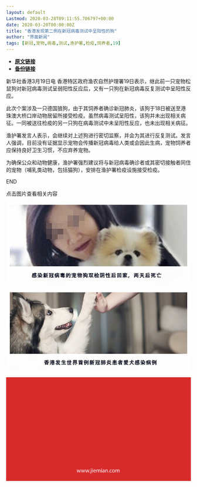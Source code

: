 ```yaml
---
layout: default
Lastmod: 2020-03-28T09:11:55.706797+00:00
date: 2020-03-20T00:00:00Z
title: "香港发现第二例在新冠病毒测试中呈阳性的狗"
author: "界面新闻"
tags: [新冠,宠物,病毒,测试,渔护署,检疫,饲养者,19]
---
```


* [**原文链接**](https://mp.weixin.qq.com/s/bwZYbFk4Mco8sCV1XG9zvw)
* [**备份链接**](http://archive.today/KvWG0)


新华社香港3月19日电 香港特区政府渔农自然护理署19日表示，继此前一只宠物松鼠狗对新冠病毒测试呈弱阳性反应后，又有一只狗在新冠病毒反复测试中呈阳性反应。

此次个案涉及一只德国狼狗，由于其饲养者确诊新冠肺炎，该狗于18日被送至港珠澳大桥口岸动物居留所接受检疫。虽然病毒测试呈阳性，该狗并未出现相关病征。一同被送往检疫的另一只狗在病毒测试中未呈阳性反应，也未出现相关病征。

渔护署发言人表示，会继续对上述狗进行密切监察，并会为其进行反复测试。发言人强调，目前没有证据显示宠物会传播新冠病毒给人类或会因此生病，宠物饲养者应保持良好卫生习惯，不应弃养宠物。

为确保公众和动物健康，渔护署强烈建议将与新冠病毒确诊者或其密切接触者同住的宠物（哺乳类动物，包括猫狗），安排在渔护署检疫设施接受检疫。

END

点击图片查看相关内容

[![](/images/post/1905f845d4f2f65bf4553001758ad7a4.jpg)](http://mp.weixin.qq.com/s?__biz=MjM5NTE0ODc2Nw==&mid=2650465789&idx=2&sn=993a1c7a029aa1335e92cc3e7ca86bcb&chksm=bef2a34d89852a5be1dd3c2f8ebebf85804e735008e26e3e4d640e3d85b20a342d935a525a14&scene=21#wechat_redirect)

[![](/images/post/ff7385c419b57141808edea3df740761.jpg)](http://mp.weixin.qq.com/s?__biz=MjM5NTE0ODc2Nw==&mid=2650464923&idx=1&sn=47192e51730c1abdf18d383d50f0f035&chksm=bef2a42b89852d3d40014112bba8d566196905f334ca8a6075ce2e6dbc427ff0723a541cd5bb&scene=21#wechat_redirect)

![](/images/post/3ef9527fd7edfb43b0c70486c7a956af.jpg)

